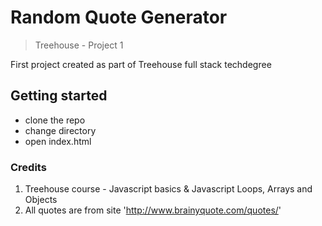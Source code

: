 # Random Quote Generator
> Treehouse - Project 1

First project created as part of Treehouse full stack techdegree

## Getting started
* clone the repo
* change directory
* open index.html

### Credits
1. Treehouse course - Javascript basics & Javascript Loops, Arrays and Objects
2. All quotes are from site 'http://www.brainyquote.com/quotes/'
